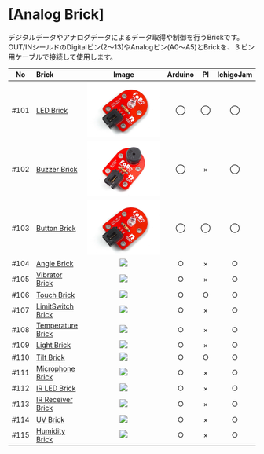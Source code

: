 # [Analog Brick]

デジタルデータやアナログデータによるデータ取得や制御を行うBrickです。
<br>
OUT/INシールドのDigitalピン(2〜13)やAnalogピン(A0〜A5)とBrickを、３ピン用ケーブルで接続して使用します。



|No|Brick|Image|Arduino|PI|IchigoJam|
|:--:|:--|:--:|:--:|:--:|:--:|
|#101|[LED Brick](101_brick_analog_led.md)|<img src="/img/100_analog/product/101_led_product.jpg" width="150"> | ◯ | ◯ | ◯ |
|#102|[Buzzer Brick](102_brick_analog_buzzer.md)|<img src="/img/100_analog/product/102_buzzer_product.jpg" width="180">|◯|×|◯|
|#103|[Button Brick](103_brick_analog_button.md)|<img src="/img/100_analog/product/101_led_product.jpg"> |◯|◯|◯ |
| #104 | [Angle Brick](brick_analog_angle/brick_analog_angle.md)| ![](./img/analogBrick/104pre.jpg) | <center>○ | <center>× | <center>○ |
| #105 |  [Vibrator Brick](brick_analog_vibrator/brick_analog_vibrator.md) |![](./img/analogBrick/105pre.jpg) | <center>○ | <center>× | <center>○ |
| #106 |  [Touch Brick](brick_analog_touch/brick_analog_touch.md) |![](./img/analogBrick/106pre.jpg) | <center>○ | <center>○ | <center>○ |
| #107 | [LimitSwitch Brick](brick_analog_limitswitch/brick_analog_limitswitch.md)| ![](./img/analogBrick/107pre.jpg) | <center>○ | <center>× | <center>○ |
| #108 |  [Temperature Brick](brick_analog_temp/brick_analog_temp.md) | ![](./img/analogBrick/108pre.jpg) | <center>○ | <center>× | <center>○ |
| #109 | [Light Brick](brick_analog_light/brick_analog_light.md) |![](./img/analogBrick/109pre.jpg) | <center>○ | <center>× | <center>○ |
| #110 | [Tilt Brick](brick_analog_tilt/brick_analog_tilt.md) |![](./img/analogBrick/110pre.jpg) | <center>○ | <center>○ | <center>○ |
| #111 | [Microphone Brick](brick_analog_mic/brick_analog_mic.md) | ![](./img/analogBrick/111pre.jpg) | <center>○ | <center>× | <center>○ |
| #112 | [IR LED Brick](brick_analog_ir_led/brick_analog_ir_led.md)| ![](./img/analogBrick/112pre.jpg) | <center>○ | <center>× | <center>○ | 
| #113 | [IR Receiver Brick](brick_analog_ir_receive/brick_analog_ir_receive.md) |![](./img/analogBrick/113pre.jpg) | <center>○ | <center>× | <center>○ |
| #114 | [UV Brick](brick_analog_uv/brick_analog_uv.md) |![](./img/analogBrick/114pre.jpg) | <center>○ | <center>× | <center>○ |
| #115 |  [Humidity Brick](brick_analog_humidity/brick_analog_humidity.md) |![](./img/analogBrick/115pre.jpg) | <center>○ | <center>× | <center>○ |

